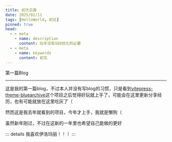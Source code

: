 ```yaml
---
title: 初次见面
date: 2025/02/11
tags: [HelloWorld, 初见]
pinned: true
head:
  - - meta
    - name: description
      content: 似乎没有SEO优化的必要
  - - meta
    - name: keywords
      content: 初见
---
```


第一篇Blog

---

这是我的第一篇blog，不过本人并没有写blog的习惯，只是看到[vitepress-theme-bluearchive](https://github.com/Alittfre/vitepress-theme-bluearchive)这个项目之后觉得好玩就上手了，可能会在这里更新分享经历，也有可能就放在这里吃灰了（

然而这是我去年就看到的项目，今年才上手，我就是懒狗（

虽然新年刚过，不过在这新的一年里也希望自己能做的更好

::: details
我喜欢伊洛玛丽！！！
:::
